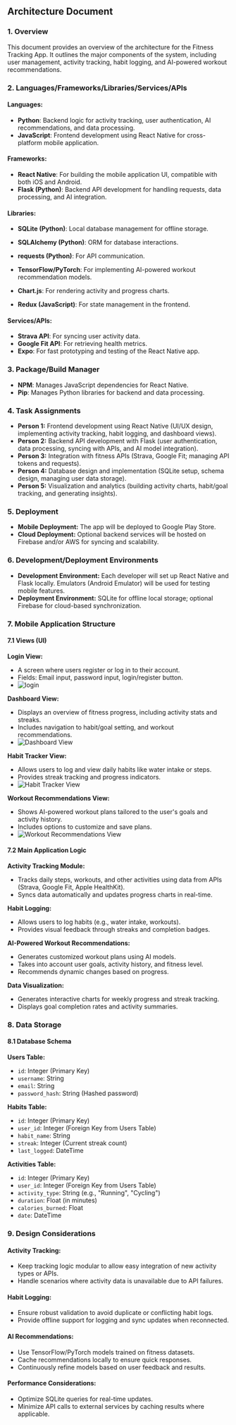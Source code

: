 ## Architecture Document

### 1. Overview
This document provides an overview of the architecture for the Fitness Tracking App. It outlines the major components of the system, including user management, activity tracking, habit logging, and AI-powered workout recommendations.

### 2. Languages/Frameworks/Libraries/Services/APIs
#### Languages:

- **Python**: Backend logic for activity tracking, user authentication, AI recommendations, and data processing.
- **JavaScript**: Frontend development using React Native for cross-platform mobile application.

#### Frameworks:

- **React Native**: For building the mobile application UI, compatible with both iOS and Android.
- **Flask (Python)**: Backend API development for handling requests, data processing, and AI integration.

#### Libraries:

- **SQLite (Python)**: Local database management for offline storage.
- **SQLAlchemy (Python)**: ORM for database interactions.
- **requests (Python)**: For API communication.
- **TensorFlow/PyTorch**: For implementing AI-powered workout recommendation models.
- **Chart.js**: For rendering activity and progress charts.

- **Redux (JavaScript)**: For state management in the frontend.

#### Services/APIs:

- **Strava API**: For syncing user activity data.
- **Google Fit API**: For retrieving health metrics.
- **Expo**: For fast prototyping and testing of the React Native app.

### 3. Package/Build Manager
- **NPM**: Manages JavaScript dependencies for React Native.
- **Pip**: Manages Python libraries for backend and data processing.

### 4. Task Assignments
- **Person 1:** Frontend development using React Native (UI/UX design, implementing activity tracking, habit logging, and dashboard views).
- **Person 2:** Backend API development with Flask (user authentication, data processing, syncing with APIs, and AI model integration).
- **Person 3:** Integration with fitness APIs (Strava, Google Fit; managing API tokens and requests).
- **Person 4:** Database design and implementation (SQLite setup, schema design, managing user data storage).
- **Person 5:** Visualization and analytics (building activity charts, habit/goal tracking, and generating insights).

### 5. Deployment
- **Mobile Deployment:** The app will be deployed to Google Play Store.
- **Cloud Deployment:** Optional backend services will be hosted on Firebase and/or AWS for syncing and scalability.

### 6. Development/Deployment Environments
- **Development Environment:** Each developer will set up React Native and Flask locally. Emulators (Android Emulator) will be used for testing mobile features.
- **Deployment Environment:** SQLite for offline local storage; optional Firebase for cloud-based synchronization.

### 7. Mobile Application Structure
#### 7.1 Views (UI)

**Login View:**
- A screen where users register or log in to their account.
- Fields: Email input, password input, login/register button.
- ![login](https://github.com/user-attachments/assets/0844f596-9425-4162-8bb4-807064bb9a7c)

**Dashboard View:**
- Displays an overview of fitness progress, including activity stats and streaks.
- Includes navigation to habit/goal setting, and workout recommendations.
- ![Dashboard View](image)

**Habit Tracker View:**
- Allows users to log and view daily habits like water intake or steps.
- Provides streak tracking and progress indicators.
- ![Habit Tracker View](image)

**Workout Recommendations View:**
- Shows AI-powered workout plans tailored to the user's goals and activity history.
- Includes options to customize and save plans.
- ![Workout Recommendations View](image)

#### 7.2 Main Application Logic

**Activity Tracking Module:**
- Tracks daily steps, workouts, and other activities using data from APIs (Strava, Google Fit, Apple HealthKit).
- Syncs data automatically and updates progress charts in real-time.

**Habit Logging:**
- Allows users to log habits (e.g., water intake, workouts).
- Provides visual feedback through streaks and completion badges.

**AI-Powered Workout Recommendations:**
- Generates customized workout plans using AI models.
- Takes into account user goals, activity history, and fitness level.
- Recommends dynamic changes based on progress.

**Data Visualization:**
- Generates interactive charts for weekly progress and streak tracking.
- Displays goal completion rates and activity summaries.

### 8. Data Storage
#### 8.1 Database Schema

**Users Table:**
- `id`: Integer (Primary Key)
- `username`: String
- `email`: String
- `password_hash`: String (Hashed password)

**Habits Table:**
- `id`: Integer (Primary Key)
- `user_id`: Integer (Foreign Key from Users Table)
- `habit_name`: String
- `streak`: Integer (Current streak count)
- `last_logged`: DateTime

**Activities Table:**
- `id`: Integer (Primary Key)
- `user_id`: Integer (Foreign Key from Users Table)
- `activity_type`: String (e.g., "Running", "Cycling")
- `duration`: Float (in minutes)
- `calories_burned`: Float
- `date`: DateTime

### 9. Design Considerations
#### Activity Tracking:
- Keep tracking logic modular to allow easy integration of new activity types or APIs.
- Handle scenarios where activity data is unavailable due to API failures.

#### Habit Logging:
- Ensure robust validation to avoid duplicate or conflicting habit logs.
- Provide offline support for logging and sync updates when reconnected.

#### AI Recommendations:
- Use TensorFlow/PyTorch models trained on fitness datasets.
- Cache recommendations locally to ensure quick responses.
- Continuously refine models based on user feedback and results.

#### Performance Considerations:
- Optimize SQLite queries for real-time updates.
- Minimize API calls to external services by caching results where applicable.

